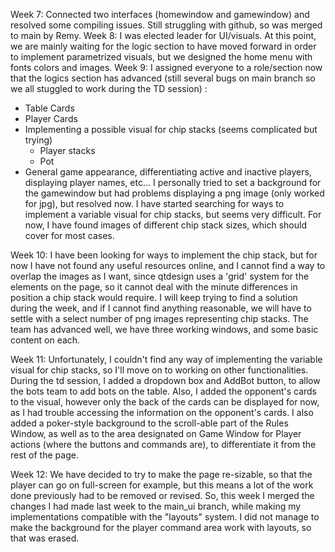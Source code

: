Week 7: Connected two interfaces (homewindow and gamewindow) and resolved some compiling issues. Still struggling with github, so was merged to main by Remy.
Week 8: I was elected leader for UI/visuals. At this point, we are mainly waiting for the logic section to have moved forward in order to implement parametrized visuals, but we designed the home menu with fonts colors and images.
Week 9: I assigned everyone to a role/section now that the logics section has advanced (still several bugs on main branch so we all stuggled to work during the TD session) :
  - Table Cards
  - Player Cards
  - Implementing a possible visual for chip stacks (seems complicated but trying)
      - Player stacks
      - Pot
  - General game appearance, differentiating active and inactive players, displaying player names, etc...
  I personally tried to set a background for the gamewindow but had problems displaying a png image (only worked for jpg), but resolved now. I have started searching for ways to 
  implement a variable visual for chip stacks, but seems very difficult. For now, I have found images of different chip stack sizes, which should cover for most cases.

Week 10: I have been looking for ways to implement the chip stack, but for now I have not found any useful resources online, and I cannot find a way to overlap the images as I want, since qtdesign uses a 'grid' system for the elements on the page, so it cannot deal with the minute differences in position a chip stack would require. I will keep trying to find a solution during the week, and if I cannot find anything reasonable, we will have to settle with a select number of png images representing chip stacks. The team has advanced well, we have three working windows, and some basic content on each. 

Week 11: Unfortunately, I couldn't find any way of implementing the variable visual for chip stacks, so I'll move on to working on other functionalities. During the td session, I added a dropdown box and AddBot button, to allow the bots team to add bots on the table. Also, I added the opponent's cards to the visual, however only the back of the cards can be displayed for now, as I had trouble accessing the information on the opponent's cards. I also added a poker-style background to the scroll-able part of the Rules Window, as well as to the area designated on Game Window for Player actions (where the buttons and commands are), to differentiate it from the rest of the page.

Week 12: We have decided to try to make the page re-sizable, so that the player can go on full-screen for example, but this means a lot of the work done previously had to be removed or revised. So, this week I merged the changes I had made last week to the main_ui branch, while making my implementations compatible with the "layouts" system. I did not manage to make the background for the player command area work with layouts, so that was erased. 
